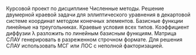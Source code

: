 Курсовой проект по дисциплине Численные методы.
Решение двумерной краевой задачи для эллиптического уравнения в декартовой системе координат методом конечных элементов. Базисные функции линейные на треугольниках. Краевые условия всех типов. Коэффициент диффузии λ разложить по линейным базисным функциям. Матрица СЛАУ генерировать в разреженном строчном формате. Для решения СЛАУ использовать МСГ или ЛОС с неполной факторизацией.
